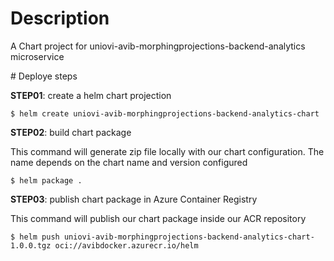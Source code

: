 # Description

A Chart project for uniovi-avib-morphingprojections-backend-analytics microservice

# Deploye steps

**STEP01**: create a helm chart projection

```
$ helm create uniovi-avib-morphingprojections-backend-analytics-chart
```

**STEP02**: build chart package

This command will generate zip file locally with our chart configuration. The name depends on the  chart name and version configured

```
$ helm package .
```

**STEP03**: publish chart package in Azure Container Registry

This command will publish our chart package inside our ACR repository

```
$ helm push uniovi-avib-morphingprojections-backend-analytics-chart-1.0.0.tgz oci://avibdocker.azurecr.io/helm
```
